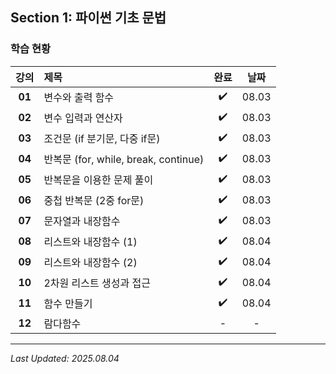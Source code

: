 ## Section 1: 파이썬 기초 문법

### 학습 현황

| 강의 | 제목 | 완료 | 날짜 |
|:---:|:---|:---:|:---:|
| **01** | 변수와 출력 함수 | ✔️ | 08.03 |
| **02** | 변수 입력과 연산자 | ✔️ | 08.03 |
| **03** | 조건문 (if 분기문, 다중 if문) | ✔️ | 08.03 |
| **04** | 반복문 (for, while, break, continue) | ✔️ | 08.03 |
| **05** | 반복문을 이용한 문제 풀이 | ✔️ | 08.03 |
| **06** | 중첩 반복문 (2중 for문) | ✔️ | 08.03 |
| **07** | 문자열과 내장함수 | ✔️ | 08.03 |
| **08** | 리스트와 내장함수 (1) | ✔️ | 08.04 |
| **09** | 리스트와 내장함수 (2) | ✔️ | 08.04 |
| **10** | 2차원 리스트 생성과 접근 | ✔️ | 08.04 |
| **11** | 함수 만들기 | ✔️ | 08.04 |
| **12** | 람다함수 | - | - |

---

*Last Updated: 2025.08.04*